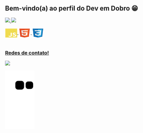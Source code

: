 ## Bem-vindo(a) ao perfil do Dev em Dobro 😁

 <div>
   <a href="https://github.com/Victor-0010z">
   <img height="180em" src="https://github-readme-stats.vercel.app/api?username=Victor-0010z&show_icons=true&theme=tokyonight&include_all_commits=true&count_private=true"/>
   <img height="180em" src="https://github-readme-stats.vercel.app/api/top-langs/?username=Victor-0010z&layout=compact&langs_count=6&theme=tokyonight"/>

</div>
<div style="display: inline_block"><br>
  <img align="center" alt="Js" height="30" width="40" src="https://raw.githubusercontent.com/devicons/devicon/master/icons/javascript/javascript-plain.svg">
  <img align="center" alt="HTML" height="30" width="40" src="https://raw.githubusercontent.com/devicons/devicon/master/icons/html5/html5-original.svg">
  <img align="center" alt="CSS" height="30" width="40" src="https://raw.githubusercontent.com/devicons/devicon/master/icons/css3/css3-original.svg">
</div>
 
 <br>

   ### Redes de contato!
 
   <a href = "mailto:victorpereirafernandes20070101.com"><img src="https://img.shields.io/badge/-Gmail-%23333?style=for-the-badge&logo=gmail&logoColor=white" target="_blank"></a>
   
  ![Snake animation](https://github.com/Victor-0010z/Victor-0010z/blob/output/github-contribution-grid-snake.svg)

</div>
